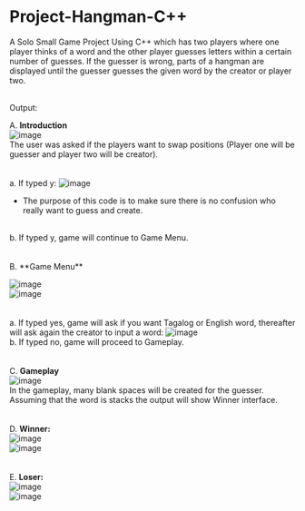 # Project-Hangman-C++
A Solo Small Game Project Using C++ which has two players where one player thinks of a word and the other player guesses letters within a certain number of guesses. If the guesser is wrong, parts of a hangman are displayed until the guesser guesses the given word by the creator or player two. <br><br>



Output:

A. **Introduction**
<br>
![image](https://github.com/mynameismaki/Project-Hangman/assets/138430122/f6ad20a6-2a7b-48cb-b846-66dc91156f8b)
<br>
The user was asked if the players want to swap positions (Player one will be guesser and player two will be creator).
<br><br><br>
a. If typed y:
![image](https://github.com/mynameismaki/Project-Hangman/assets/138430122/0ffd2442-5207-4b5a-828c-33d1277df98a)
- The purpose of this code is to make sure there is no confusion who really want to guess and create.
<br>
b.	If typed y, game will continue to Game Menu.
<br><br><br>
B. **Game Menu**
<br>

![image](https://github.com/mynameismaki/Project-Hangman/assets/138430122/93e3c38d-eef5-437c-9f56-798a1ee40cff)
<br>
![image](https://github.com/mynameismaki/Project-Hangman/assets/138430122/a390afee-a568-4873-b2f9-d3983f59b598)
<br><br><br>
a.	If typed yes, game will ask if you want Tagalog or English word, thereafter will ask again the creator to input a word:
![image](https://github.com/mynameismaki/Project-Hangman/assets/138430122/03d6afe2-37cf-4537-aacd-61c553325f3c)
<br>
b.	If typed no, game will proceed to Gameplay.
<br><br><br>
C. **Gameplay**
<br>
![image](https://github.com/mynameismaki/Project-Hangman/assets/138430122/2fdc52cd-0ed8-4ed5-ba70-78720d7febe2)
<br>
In the gameplay, many blank spaces will be created for the guesser.
Assuming that the word is stacks the output will show Winner interface.
<br><br><br>
D. **Winner:**
<br>
![image](https://github.com/mynameismaki/Project-Hangman/assets/138430122/8a2c1e5e-3fdc-44d4-b837-d4186fc723c1)
<br>
![image](https://github.com/mynameismaki/Project-Hangman/assets/138430122/a775dbb4-cc41-4602-a17d-9344743f2ffd)
<br><br><br>
E. **Loser:**
<br>
![image](https://github.com/mynameismaki/Project-Hangman/assets/138430122/bb5b4d81-1a76-4040-8ae7-5187293232b8)
<br>
![image](https://github.com/mynameismaki/Project-Hangman/assets/138430122/3a583809-b37c-4746-9a8c-6b8701661b25)
